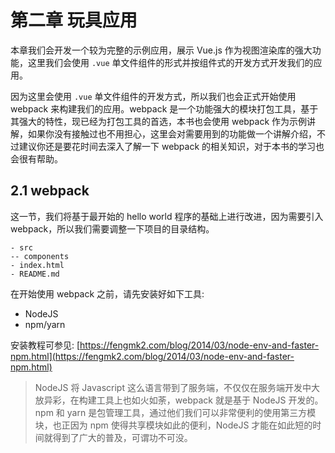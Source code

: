 # 第二章 玩具应用

本章我们会开发一个较为完整的示例应用，展示 Vue.js 作为视图渲染库的强大功能，这里我们会使用 `.vue` 单文件组件的形式并按组件式的开发方式开发我们的应用。

因为这里会使用 `.vue` 单文件组件的开发方式，所以我们也会正式开始使用 webpack 来构建我们的应用。webpack 是一个功能强大的模块打包工具，基于其强大的特性，现已经为打包工具的首选，本书也会使用 webpack 作为示例讲解，如果你没有接触过也不用担心，这里会对需要用到的功能做一个讲解介绍，不过建议你还是要花时间去深入了解一下 webpack 的相关知识，对于本书的学习也会很有帮助。

## 2.1 webpack

这一节，我们将基于最开始的 hello world 程序的基础上进行改进，因为需要引入 webpack，所以我们需要调整一下项目的目录结构。

```
- src
-- components
- index.html
- README.md
```

在开始使用 webpack 之前，请先安装好如下工具:

* NodeJS
* npm/yarn

安装教程可参见: [https://fengmk2.com/blog/2014/03/node-env-and-faster-npm.html](https://fengmk2.com/blog/2014/03/node-env-and-faster-npm.html)

> NodeJS 将 Javascript 这么语言带到了服务端，不仅仅在服务端开发中大放异彩，在构建工具上也如火如荼，webpack 就是基于 NodeJS 开发的。npm 和 yarn 是包管理工具，通过他们我们可以非常便利的使用第三方模块，也正因为 npm 使得共享模块如此的便利，NodeJS 才能在如此短的时间就得到了广大的普及，可谓功不可没。


